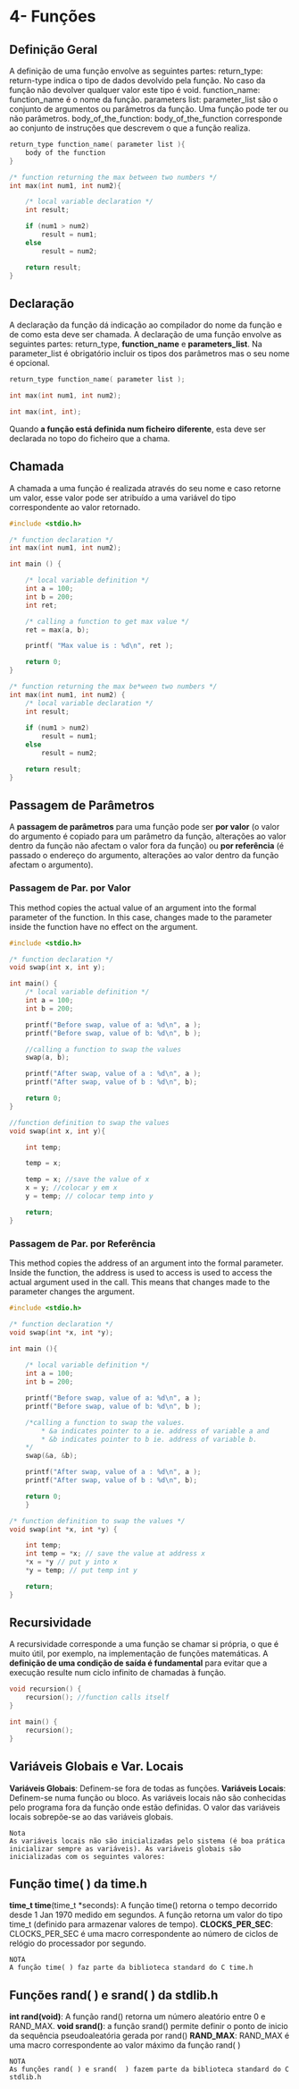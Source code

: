 # 4- Funções

## Definição Geral

A definição de uma função envolve as seguintes partes:
return_type: return-type indica o tipo de dados devolvido pela função. No caso da função não devolver qualquer valor este tipo é void.
function_name: function_name é o nome da função.
parameters list: parameter_list são o conjunto de argumentos ou parâmetros da função. Uma função pode ter ou não parâmetros.
body_of_the_function: body_of_the_function corresponde ao conjunto de
instruções que descrevem o que a função realiza.

```c
return_type function_name( parameter list ){
	body of the function
}
```

```c
/* function returning the max between two numbers */
int max(int num1, int num2){

	/* local variable declaration */
	int result;

	if (num1 > num2)
		result = num1;
	else
		result = num2;

	return result;
}
```

## Declaração

A declaração da função dá indicação ao compilador do nome da função e de como esta deve ser chamada.
A declaração de uma função envolve as seguintes partes: return_type, **function_name** e **parameters_list**. Na parameter_list é obrigatório incluir os tipos dos parâmetros mas o seu nome é opcional.

```c
return_type function_name( parameter list );
```

```c
int max(int num1, int num2);
```

```c
int max(int, int);
```

Quando **a função está definida num ficheiro diferente**, esta deve ser declarada no topo do ficheiro que a chama.

## Chamada

A chamada a uma função é realizada através do seu nome e caso retorne um valor, esse valor pode ser atribuído a uma variável do tipo correspondente ao valor retornado.

```c
#include <stdio.h>

/* function declaration */
int max(int num1, int num2);

int main () {

	/* local variable definition */
	int a = 100;
	int b = 200;
	int ret;

	/* calling a function to get max value */
	ret = max(a, b);

	printf( "Max value is : %d\n", ret );

	return 0;
}

/* function returning the max be*ween two numbers */
int max(int num1, int num2) {
	/* local variable declaration */
	int result;
	
	if (num1 > num2)
		result = num1;
	else
		result = num2;

	return result;
}
```

## Passagem de Parâmetros

A **passagem de parâmetros** para uma função pode ser **por valor** (o valor do
argumento é copiado para um parâmetro da função, alterações ao valor dentro da função não afectam o valor fora da função) ou **por referência** (é passado o endereço do argumento, alterações ao valor dentro da função afectam o argumento).

### Passagem de Par. por Valor

This method copies the actual value of an argument into the formal parameter of the function. In this case, changes made to the parameter inside the function have no effect on the argument.

```c
#include <stdio.h>

/* function declaration */
void swap(int x, int y);

int main() {
	/* local variable definition */
	int a = 100;
	int b = 200;

	printf("Before swap, value of a: %d\n", a );
	printf("Before swap, value of b: %d\n", b );

	//calling a function to swap the values
	swap(a, b);

	printf("After swap, value of a : %d\n", a );
	printf("After swap, value of b : %d\n", b);

	return 0;	
}
```

```c
//function definition to swap the values
void swap(int x, int y){

	int temp;

	temp = x;

	temp = x; //save the value of x
	x = y; //colocar y em x
	y = temp; // colocar temp into y

	return;
}
```

### Passagem de Par. por Referência

This method copies the address of an argument into the formal parameter. Inside the function, the address is used to access is used to access the actual argument used in the call. This means that changes made to the parameter changes the argument.

```c
#include <stdio.h>

/* function declaration */
void swap(int *x, int *y);

int main (){
	
	/* local variable definition */
	int a = 100;
	int b = 200;

	printf("Before swap, value of a: %d\n", a );
	printf("Before swap, value of b: %d\n", b );

	/*calling a function to swap the values.
		* &a indicates pointer to a ie. address of variable a and
		* &b indicates pointer to b ie. address of variable b.
	*/
	swap(&a, &b);

	printf("After swap, value of a : %d\n", a );
	printf("After swap, value of b : %d\n", b);

	return 0;	
	}
```

```c
/* function definition to swap the values */
void swap(int *x, int *y) {

	int temp;
	int temp = *x; // save the value at address x
	*x = *y // put y into x
	*y = temp; // put temp int y

	return;
}
```

## Recursividade

A recursividade corresponde a uma função se chamar si própria, o que é muito útil, por exemplo, na implementação de funções matemáticas. A **definição de uma condição de saída é fundamental** para evitar que a execução resulte num ciclo infinito de chamadas à função.

```c
void recursion() {
	recursion(); //function calls itself
}

int main() {
	recursion();
}
```

## Variáveis Globais e Var. Locais

**Variáveis Globais**: Definem-se fora de todas as funções.
**Variáveis Locais**: Definem-se numa função ou bloco. As variáveis locais não são conhecidas pelo programa fora da função onde estão definidas. O valor das variáveis locais sobrepõe-se ao das variáveis globais.

    Nota
    As variáveis locais não são inicializadas pelo sistema (é boa prática inicializar sempre as variáveis). As variáveis globais são inicializadas com os seguintes valores:

## Função time( ) da time.h

**time_t time**(time_t *seconds): A função time() retorna o tempo decorrido desde 1 Jan 1970 medido em segundos. A função retorna um valor do tipo time_t (definido para armazenar valores de tempo).
**CLOCKS_PER_SEC**: CLOCKS_PER_SEC é uma macro correspondente ao número de ciclos de relógio do processador por segundo.

    NOTA
    A função time( ) faz parte da biblioteca standard do C time.h

## Funções rand( ) e srand( ) da stdlib.h

**int rand(void)**: A função rand() retorna um número aleatório entre 0 e RAND_MAX.
**void srand()**: a função srand() permite definir o ponto de inicio da sequência pseudoaleatória gerada por rand()
**RAND_MAX**: RAND_MAX é uma macro correspondente ao valor máximo da função rand( )

    NOTA
    As funções rand( ) e srand(  ) fazem parte da biblioteca standard do C stdlib.h